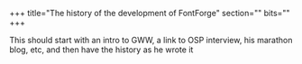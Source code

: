 +++
title="The history of the development of FontForge"
section=""
bits=""
+++


This should start with an intro to GWW, a link to OSP interview, his marathon blog, etc, and then have the history as he wrote it
